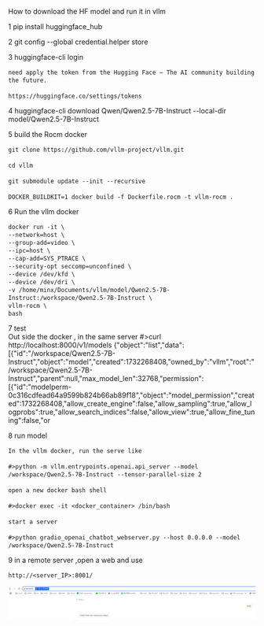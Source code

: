 How to download the HF model and run it in vllm 

1   pip install huggingface_hub

2   git config --global credential.helper store

3   huggingface-cli login

    need apply the token from the Hugging Face – The AI community building the future.
    
    https://huggingface.co/settings/tokens

4   huggingface-cli download Qwen/Qwen2.5-7B-Instruct --local-dir model/Qwen2.5-7B-Instruct

5   build the Rocm docker

    git clone https://github.com/vllm-project/vllm.git

    cd vllm

    git submodule update --init --recursive

    DOCKER_BUILDKIT=1 docker build -f Dockerfile.rocm -t vllm-rocm .

6   Run the vllm docker

    docker run -it \
    --network=host \
    --group-add=video \
    --ipc=host \
    --cap-add=SYS_PTRACE \
    --security-opt seccomp=unconfined \
    --device /dev/kfd \
    --device /dev/dri \
    -v /home/minx/Documents/vllm/model/Qwen2.5-7B-Instruct:/workspace/Qwen2.5-7B-Instruct \
    vllm-rocm \
    bash
    

7 test  
    Out side the docker , in the same server
    #>curl http://localhost:8000/v1/models
    {"object":"list","data":[{"id":"/workspace/Qwen2.5-7B-Instruct","object":"model","created":1732268408,"owned_by":"vllm","root":"/workspace/Qwen2.5-7B-Instruct","parent":null,"max_model_len":32768,"permission":[{"id":"modelperm-0c316cdfead64a9599b824b66ab89f18","object":"model_permission","created":1732268408,"allow_create_engine":false,"allow_sampling":true,"allow_logprobs":true,"allow_search_indices":false,"allow_view":true,"allow_fine_tuning":false,"or



8 run model

    In the vllm docker, run the serve like

    #>python -m vllm.entrypoints.openai.api_server --model /workspace/Qwen2.5-7B-Instruct --tensor-parallel-size 2

    open a new docker bash shell

    #>docker exec -it <docker_container> /bin/bash
 
    start a server

    #>python gradio_openai_chatbot_webserver.py --host 0.0.0.0 --model /workspace/Qwen2.5-7B-Instruct

9 in a remote server ,open a web and use 

    http://<server_IP>:8001/

![alt text](image.png)

